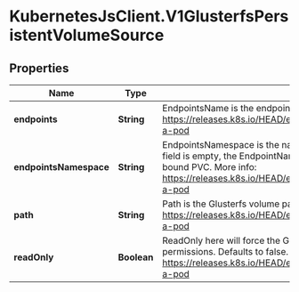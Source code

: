 # KubernetesJsClient.V1GlusterfsPersistentVolumeSource

## Properties
Name | Type | Description | Notes
------------ | ------------- | ------------- | -------------
**endpoints** | **String** | EndpointsName is the endpoint name that details Glusterfs topology. More info: https://releases.k8s.io/HEAD/examples/volumes/glusterfs/README.md#create-a-pod | 
**endpointsNamespace** | **String** | EndpointsNamespace is the namespace that contains Glusterfs endpoint. If this field is empty, the EndpointNamespace defaults to the same namespace as the bound PVC. More info: https://releases.k8s.io/HEAD/examples/volumes/glusterfs/README.md#create-a-pod | [optional] 
**path** | **String** | Path is the Glusterfs volume path. More info: https://releases.k8s.io/HEAD/examples/volumes/glusterfs/README.md#create-a-pod | 
**readOnly** | **Boolean** | ReadOnly here will force the Glusterfs volume to be mounted with read-only permissions. Defaults to false. More info: https://releases.k8s.io/HEAD/examples/volumes/glusterfs/README.md#create-a-pod | [optional] 



